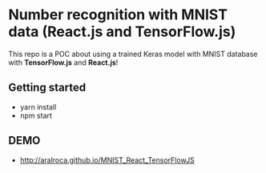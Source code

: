 # Number recognition with MNIST data (React.js and TensorFlow.js)

This repo is a POC about using a trained Keras model with MNIST database with **TensorFlow.js** and **React.js**!

## Getting started

* yarn install
* npm start


## DEMO

* http://aralroca.github.io/MNIST_React_TensorFlowJS